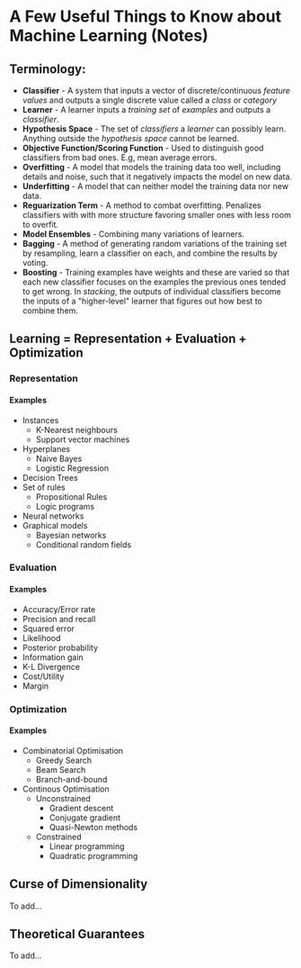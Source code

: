# A Few Useful Things to Know about Machine Learning (Notes)

## Terminology:

* __Classifier__ - A system that inputs a vector of discrete/continuous _feature values_ and outputs a single discrete value called a _class_ or _category_
* __Learner__ - A learner inputs a _training set_ of _examples_ and outputs a _classifier_. 
* __Hypothesis Space__ - The set of _classifiers_ a _learner_ can possibly learn. Anything outside the _hypothesis space_ cannot be learned. 
* __Objective Function/Scoring Function__ - Used to distinguish good classifiers from bad ones. E.g, mean average errors.
* __Overfitting__ - A model that models the training data too well, including details and noise, such that it negatively impacts the model on new data. 
* __Underfitting__ - A model that can neither model the training data nor new data. 
* __Reguarization Term__ - A method to combat overfitting. Penalizes classifiers with with more structure favoring smaller ones with less room to overfit. 
* __Model Ensembles__ - Combining many variations of learners. 
* __Bagging__ - A method of generating random variations of the training set by resampling, learn a classifier on each, and combine the results by voting. 
* __Boosting__ - Training examples have weights and these are varied so that each new classifier focuses on the examples the previous ones tended to get wrong. In _stacking_, the outputs of individual classifiers become the inputs of a "higher-level" learner that figures out how best to combine them. 

## Learning = Representation + Evaluation + Optimization

### Representation
#### Examples
* Instances
  * K-Nearest neighbours
  * Support vector machines
* Hyperplanes
  * Naive Bayes
  * Logistic Regression
* Decision Trees
* Set of rules
  * Propositional Rules
  * Logic programs
* Neural networks
* Graphical models
  * Bayesian networks
  * Conditional random fields

### Evaluation
#### Examples
* Accuracy/Error rate
* Precision and recall
* Squared error
* Likelihood
* Posterior probability
* Information gain
* K-L Divergence 
* Cost/Utility
* Margin

### Optimization
#### Examples
* Combinatorial Optimisation
  * Greedy Search
  * Beam Search
  * Branch-and-bound
* Continous Optimisation
  * Unconstrained
    * Gradient descent
    * Conjugate gradient
    * Quasi-Newton methods
  * Constrained
    * Linear programming
    * Quadratic programming

## Curse of Dimensionality

To add...

## Theoretical Guarantees

To add...
